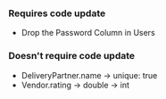 ### Requires code update
* Drop the Password Column in Users

### Doesn't require code update
* DeliveryPartner.name -> unique: true
* Vendor.rating -> double -> int
